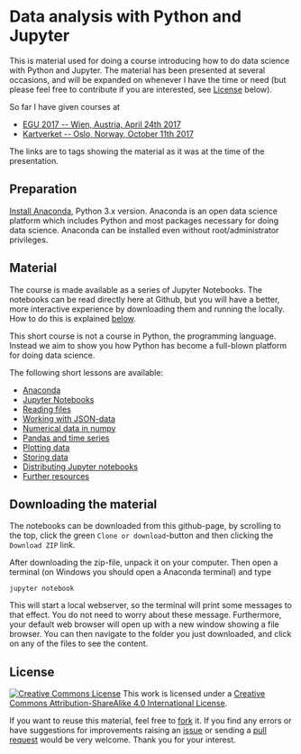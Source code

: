 # Data analysis with Python and Jupyter

This is material used for doing a course introducing how to do data science with
Python and Jupyter. The material has been presented at several occasions, and
will be expanded on whenever I have the time or need (but please feel free to
contribute if you are interested, see [License](#license) below).

So far I have given courses at

+ [EGU 2017 -- Wien, Austria, April 24th 2017](releases/tag/201704_egu)
+ [Kartverket -- Oslo, Norway, October 11th 2017](releases/tag/201710_nma)

The links are to tags showing the material as it was at the time of the
presentation.

## Preparation

[Install Anaconda](https://www.continuum.io/downloads), Python 3.x
version. Anaconda is an open data science platform which includes Python and
most packages necessary for doing data science. Anaconda can be installed even
without root/administrator privileges.

## Material

The course is made available as a series of Jupyter Notebooks. The notebooks can
be read directly here at Github, but you will have a better, more interactive
experience by downloading them and running the locally. How to do this is
explained [below](#downloading-the-material).

This short course is not a course in Python, the programming language. Instead
we aim to show you how Python has become a full-blown platform for doing data
science.

The following short lessons are available:

+ [Anaconda](01_anaconda.ipynb)
+ [Jupyter Notebooks](02_jupyter_notebooks.ipynb)
+ [Reading files](03_reading_files.ipynb)
+ [Working with JSON-data](04_working_with_json.ipynb)
+ [Numerical data in numpy](05_numerical_data_in_numpy.ipynb)
+ [Pandas and time series](06_pandas_and_time_series.ipynb)
+ [Plotting data](07_plotting_data.ipynb)
+ [Storing data](08_storing_data.ipynb)
+ [Distributing Jupyter notebooks](09_distributing_jupyter_notebooks.ipynb)
+ [Further resources](10_further_resources.ipynb)

## Downloading the material

The notebooks can be downloaded from this github-page, by scrolling to the top,
click the green `Clone or download`-button and then clicking the `Download ZIP`
link.

After downloading the zip-file, unpack it on your computer. Then open a terminal
(on Windows you should open a Anaconda terminal) and type

    jupyter notebook
 
This will start a local webserver, so the terminal will print some messages to
that effect. You do not need to worry about these message. Furthermore, your
default web browser will open up with a new window showing a file browser. You
can then navigate to the folder you just downloaded, and click on any of the
files to see the content.

## License

[![Creative Commons License](https://i.creativecommons.org/l/by-sa/4.0/80x15.png)](http://creativecommons.org/licenses/by-sa/4.0/)
This work is licensed under a
[Creative Commons Attribution-ShareAlike 4.0 International License](http://creativecommons.org/licenses/by-sa/4.0/).

If you want to reuse this material, feel free to [fork](#fork-destination-box)
it. If you find any errors or have suggestions for improvements raising an
[issue](../../issues/) or sending a [pull request](../../pulls/) would be very
welcome. Thank you for your interest.

